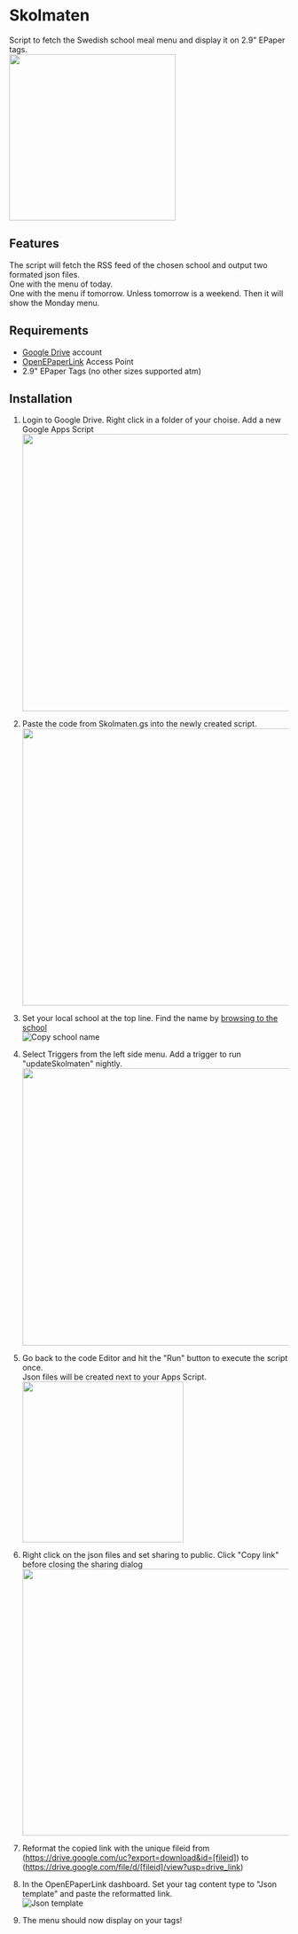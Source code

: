 # Skolmaten
Script to fetch the Swedish school meal menu and display it on 2.9" EPaper tags. <br>
<img width="300" src="https://github.com/leXorNet/Skolmaten/assets/951893/f26ffea2-f7c3-4472-b4ab-a560d17ab685">

## Features
The script will fetch the RSS feed of the chosen school and output two formated json files. <br>
One with the menu of today. <br>
One with the menu if tomorrow. Unless tomorrow is a weekend. Then it will show the Monday menu.


## Requirements
* [Google Drive](http://drive.google.com) account
* [OpenEPaperLink](https://github.com/jjwbruijn/OpenEPaperLink) Access Point
* 2.9" EPaper Tags (no other sizes supported atm)


## Installation
1. Login to Google Drive. Right click in a folder of your choise. Add a new Google Apps Script <br>
    <img width="500" src="https://github.com/leXorNet/Skolmaten/assets/951893/57a1f0e3-eb6a-4df8-bebe-6c04fc1b422f">
    
2. Paste the code from Skolmaten.gs into the newly created script. <br>
   <img width="500" src="https://github.com/leXorNet/Skolmaten/assets/951893/e0310fe2-b18d-4371-b24d-09fa0441673b">

3. Set your local school at the top line. Find the name by [browsing to the school](https://skolmaten.se) <br>
   ![Copy school name](https://github.com/leXorNet/Skolmaten/assets/951893/2a9ed5ea-d29d-4c03-80e0-7287da0d3b29)
   
4. Select Triggers from the left side menu. Add a trigger to run "updateSkolmaten" nightly.
   <img width="500" src="https://github.com/leXorNet/Skolmaten/assets/951893/e8c8d339-20fa-48fe-b66b-61afbb33dc9d">

5. Go back to the code Editor and hit the "Run" button to execute the script once. <br>
   Json files will be created next to your Apps Script. <br>
   <img width="290" src="https://github.com/leXorNet/Skolmaten/assets/951893/6a9319f9-ee32-4592-a7cd-c20aa7407677">

6. Right click on the json files and set sharing to public. Click "Copy link" before closing the sharing dialog <br>
   <img width="481" src="https://github.com/leXorNet/Skolmaten/assets/951893/2c70a3da-7eb7-4a14-a1d3-8afe102d1224">

7.  Reformat the copied link with the unique fileid from <br>
    (https://drive.google.com/uc?export=download&id=[fileid]) to <br>
    (https://drive.google.com/file/d/[fileid]/view?usp=drive_link)

8. In the OpenEPaperLink dashboard. Set your tag content type to "Json template" and paste the reformatted link. <br>
    ![Json template](https://github.com/leXorNet/Skolmaten/assets/951893/43bb2366-ecf0-403a-b854-23c11b19d6af)

9. The menu should now display on your tags!
    
